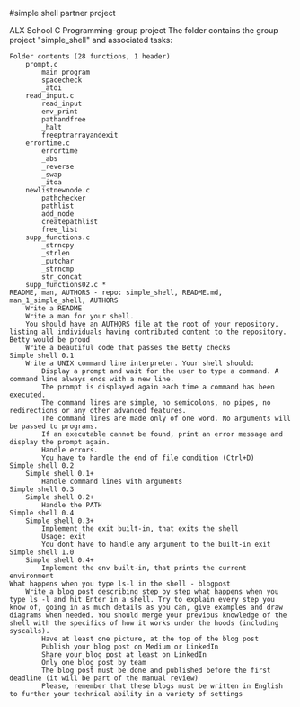 #simple shell partner project

ALX School C Programming-group project
The folder contains the group project "simple_shell" and associated tasks:

    Folder contents (28 functions, 1 header)
        prompt.c
            main program
            spacecheck
            _atoi
        read_input.c
            read_input
            env_print
            pathandfree
            _halt
            freeptrarrayandexit
        errortime.c
            errortime
            _abs
            _reverse
            _swap
            _itoa
        newlistnewnode.c
            pathchecker
            pathlist
            add_node
            createpathlist
            free_list
        supp_functions.c
            _strncpy
            _strlen
            _putchar
            _strncmp
            str_concat
        supp_functions02.c *
    README, man, AUTHORS - repo: simple_shell, README.md, man_1_simple_shell, AUTHORS
        Write a README
        Write a man for your shell.
        You should have an AUTHORS file at the root of your repository, listing all individuals having contributed content to the repository.
    Betty would be proud
        Write a beautiful code that passes the Betty checks
    Simple shell 0.1
        Write a UNIX command line interpreter. Your shell should:
            Display a prompt and wait for the user to type a command. A command line always ends with a new line.
            The prompt is displayed again each time a command has been executed.
            The command lines are simple, no semicolons, no pipes, no redirections or any other advanced features.
            The command lines are made only of one word. No arguments will be passed to programs.
            If an executable cannot be found, print an error message and display the prompt again.
            Handle errors.
            You have to handle the end of file condition (Ctrl+D)
    Simple shell 0.2
        Simple shell 0.1+
            Handle command lines with arguments
    Simple shell 0.3
        Simple shell 0.2+
            Handle the PATH
    Simple shell 0.4
        Simple shell 0.3+
            Implement the exit built-in, that exits the shell
            Usage: exit
            You dont have to handle any argument to the built-in exit
    Simple shell 1.0
        Simple shell 0.4+
            Implement the env built-in, that prints the current environment
    What happens when you type ls-l in the shell - blogpost
        Write a blog post describing step by step what happens when you type ls -l and hit Enter in a shell. Try to explain every step you know of, going in as much details as you can, give examples and draw diagrams when needed. You should merge your previous knowledge of the shell with the specifics of how it works under the hoods (including syscalls).
            Have at least one picture, at the top of the blog post
            Publish your blog post on Medium or LinkedIn
            Share your blog post at least on LinkedIn
            Only one blog post by team
            The blog post must be done and published before the first deadline (it will be part of the manual review)
            Please, remember that these blogs must be written in English to further your technical ability in a variety of settings

